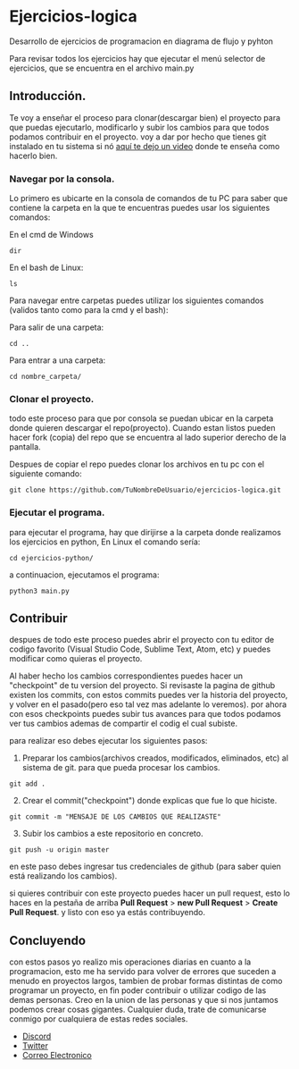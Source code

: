 # Ejercicios-logica
Desarrollo de ejercicios de programacion en diagrama de flujo y pyhton

Para revisar todos los ejercicios hay que ejecutar el menú selector de ejercicios, que se encuentra en el archivo main.py

## Introducción.
Te voy a enseñar el proceso para clonar(descargar bien) el proyecto para que puedas ejecutarlo, modificarlo y subir los cambios para que todos podamos contribuir en el proyecto.
voy a dar por hecho que tienes git instalado en tu sistema si nó [aquí te dejo un video](https://youtu.be/x3ybMcIOjp0) donde te enseña como hacerlo bien.

### Navegar por la consola.
Lo primero es ubicarte en la consola de comandos de tu PC para saber que contiene la carpeta en la que te encuentras puedes usar los siguientes comandos:

En el cmd de Windows
```
dir
```
En el bash de Linux:
```
ls
```
Para navegar entre carpetas puedes utilizar los siguientes comandos (validos tanto como para la cmd y el bash):

Para salir de una carpeta:
```
cd ..
```
Para entrar a una carpeta:
```
cd nombre_carpeta/
```
### Clonar el proyecto.
todo este proceso para que por consola se puedan ubicar en la carpeta donde quieren descargar el repo(proyecto). Cuando estan listos pueden hacer fork (copia) del repo que se encuentra al lado superior derecho de la pantalla.  

Despues de copiar el repo puedes clonar los archivos en tu pc con el siguiente comando:
```
git clone https://github.com/TuNombreDeUsuario/ejercicios-logica.git
```
### Ejecutar el programa.
para ejecutar el programa, hay que dirijirse a la carpeta donde realizamos los
ejercicios en python, En Linux el comando sería:
```
cd ejercicios-python/
```
a continuacion, ejecutamos el programa:
```
python3 main.py
```
## Contribuir
despues de todo este proceso puedes abrir el proyecto con tu editor de codigo favorito (Visual Studio Code, Sublime Text, Atom, etc) y puedes modificar como quieras el proyecto.

Al haber hecho los cambios correspondientes puedes hacer un "checkpoint" de tu version del proyecto. Si revisaste la pagina de github existen los commits, con estos commits puedes ver la historia del proyecto, y volver en el pasado(pero eso tal vez mas adelante lo veremos). por ahora con esos checkpoints puedes subir tus avances para que todos podamos ver tus cambios ademas de compartir el codig el cual subiste.

para realizar eso debes ejecutar los siguientes pasos:
1. Preparar los cambios(archivos creados, modificados, eliminados, etc) al sistema de git. para que pueda procesar los cambios.
```
git add .
```
2. Crear el commit("checkpoint") donde explicas que fue lo que hiciste.
```
git commit -m "MENSAJE DE LOS CAMBIOS QUE REALIZASTE"
```
3. Subir los cambios a este repositorio en concreto.
```
git push -u origin master
```
en este paso debes ingresar tus credenciales de github (para saber quien está realizando los cambios).

si quieres contribuir con este proyecto puedes hacer un pull request, esto lo haces en la pestaña de arriba **Pull Request** > **new Pull Request** > **Create Pull Request**. y listo con eso ya estás contribuyendo.

## Concluyendo
con estos pasos yo realizo mis operaciones diarias en cuanto a la programacion, esto me ha servido para volver de errores que suceden a menudo en proyectos largos, tambien de probar formas distintas de como programar un proyecto, en fin poder contribuir o utilizar codigo de las demas personas. Creo en la union de las personas y que si nos juntamos podemos crear cosas gigantes. Cualquier duda, trate de comunicarse conmigo por cualquiera de estas redes sociales.
 * [Discord](https://discord.gg/7vpas23)
 * [Twitter](https://twitter.com/ElCazy)
 * [Correo Electronico](santiago.fierro4@outlook.cl)
